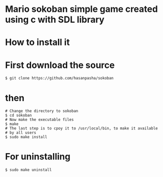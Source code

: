 # Mario sokoban simple game created using c with SDL library


# How to install it 

# First download the source 
	$ git clone https://github.com/hasanpasha/sokoban

# then
	# Change the directory to sokoban
	$ cd sokoban
	# Now make the executable files
	$ make
	# The last step is to cpoy it to /usr/local/bin, to make it available
	# by all users
	$ sudo make install 


# For uninstalling
	$ sudo make uninstall

